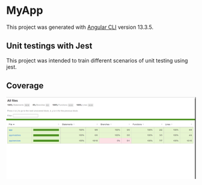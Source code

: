 # MyApp

This project was generated with [Angular CLI](https://github.com/angular/angular-cli) version 13.3.5.

## Unit testings with Jest
This project was intended to train different scenarios of unit testing using jest.

## Coverage
![](./src/assets/Coverage.PNG)


